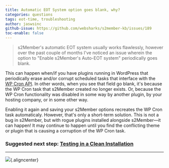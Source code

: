 ```yaml
---
title: Automatic EOT System option goes blank, why?
categories: questions
tags: eot-time, troubleshooting
author: jaswsinc
github-issue: https://github.com/websharks/s2member-kb/issues/189
toc-enable: false
---
```


> s2Member's automatic EOT system usually works flawlessly, however over the past couple of months I've noticed an issue wherein the option to "Enable s2Member's Auto-EOT system" periodically goes blank.

This can happen when/if you have plugins running in WordPress that periodically erase and/or corrupt scheduled tasks that interface with the [WP Cron API](https://codex.wordpress.org/Category:WP-Cron_Functions). In other words, when you see that field go blank, it's because the WP Cron task that s2Member created no longer exists. Or, because the WP Cron functionality was disabled in some way by another plugin, by your hosting company, or in some other way. 

Enabling it again and saving your s2Member options recreates the WP Cron task automaticaly. However, that's only a short-term solution. This is not a bug in s2Member, but with rogue plugins installed alongside s2Member—it can happen! It may continue to happen until you find the conflicting theme or plugin that is causing a corruption of the WP Cron task.

### Suggested next step: [Testing in a Clean Installation](http://s2member.com/kb-article/testing-in-a-clean-wordpress-installation/)

---

![](https://www.filepicker.io/api/file/UtzrElGsRySqcWMBdUsJ#.png){.aligncenter}
